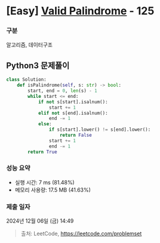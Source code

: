 # [Easy] [Valid Palindrome](https://leetcode.com/problems/valid-palindrome) - 125

### 구분

알고리즘, 데이터구조

## Python3 문제풀이

```py
class Solution:
    def isPalindrome(self, s: str) -> bool:
        start, end = 0, len(s) - 1
        while start <= end:
            if not s[start].isalnum():
                start += 1
            elif not s[end].isalnum():
                end -= 1
            else:
                if s[start].lower() != s[end].lower():
                    return False
                start += 1
                end -= 1
        return True
```

### 성능 요약

- 실행 시간: 7 ms (81.48%)
- 메모리 사용량: 17.5 MB (41.63%)

### 제출 일자

2024년 12월 06일 (금) 14:49

> 출처: LeetCode, https://leetcode.com/problemset